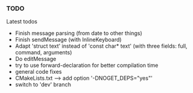### TODO

Latest todos

 * Finish message parsing (from date to other things)
 * Finish sendMessage (with InlineKeyboard)
 * Adapt 'struct text' instead of 'const char* text' (with three fields: full, command, arguments)
 * Do editMessage
 * try to use forward-declaration for better compilation time 
 * general code fixes
 * CMakeLists.txt --> add option '-DNOGET_DEPS="yes"'
 * switch to 'dev' branch
